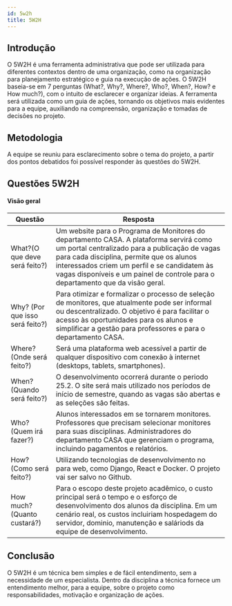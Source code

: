 ```yaml
---
id: 5w2h
title: 5W2H
---
```


## **Introdução**
   
O 5W2H é uma ferramenta administrativa  que pode ser utilizada para diferentes contextos dentro de uma organização, como na organização para planejamento estratégico e guia na execução de ações. O 5W2H baseia-se em 7 perguntas (What?, Why?, Where?, Who?, When?, How? e How much?), com o intuito de esclarecer e organizar ideias. A ferramenta será utilizada como um guia de ações, tornando os objetivos mais evidentes para a equipe, auxiliando na compreensão, organização e tomadas de decisões no projeto.

## Metodologia

A equipe se reuniu para esclarecimento sobre o tema do projeto, a partir dos pontos debatidos foi possível responder às questões do 5W2H.  

## Questões 5W2H

#### Visão geral

|Questão|Resposta|
|-------|--------|
|What?(O que deve será feito?)|Um website para o Programa de Monitores do departamento CASA. A plataforma servirá como um portal centralizado para a publicação de vagas para cada disciplina, permite que os alunos interessados criem um perfil e se candidatem às vagas disponíveis e um painel de controle para o departamento que da visão geral.|
|Why? (Por que isso será feito?)|Para otimizar e formalizar o processo de seleção de monitores, que atualmente pode ser informal ou descentralizado. O objetivo é para facilitar o acesso às oportunidades para os alunos e simplificar a gestão para professores e para o departamento CASA.|
|Where? (Onde será feito?)| Será uma plataforma web acessível a partir de qualquer dispositivo com conexão à internet (desktops, tablets, smartphones).|
|When? (Quando será feito?)|O desenvolvimento ocorrerá durante o periodo 25.2. O site será mais utilizado nos períodos de início de semestre, quando as vagas são abertas e as seleções são feitas.|
|Who? (Quem irá fazer?)|Alunos interessados em se tornarem monitores. Professores que precisam selecionar monitores para suas disciplinas. Administradores do departamento CASA que gerenciam o programa, incluindo pagamentos e relatórios.|
|How? (Como será feito?)|Utilizando tecnologias de desenvolvimento no para web, como Django, React e Docker. O projeto vai ser salvo no Github.|
|How much? (Quanto custará?)|Para o escopo deste projeto acadêmico, o custo principal será o tempo e o esforço de desenvolvimento dos alunos da disciplina. Em um cenário real, os custos incluiriam hospedagem do servidor, dominio, manutenção e saláriods da equipe de desenvolvimento.|


## Conclusão

O 5W2H é um técnica bem simples e de fácil entendimento, sem a necessidade de um especialista. Dentro da disciplina a técnica fornece um entendimento melhor, para a equipe, sobre o projeto como responsabilidades, motivação e organização de ações.   
